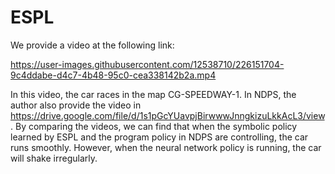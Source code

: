 # ESPL


We provide a video at the following link:

https://user-images.githubusercontent.com/12538710/226151704-9c4ddabe-d4c7-4b48-95c0-cea338142b2a.mp4

In this video, the car races in the map CG-SPEEDWAY-1. In NDPS, the author also provide the video in https://drive.google.com/file/d/1s1pGcYUavpjBirwwwJnngkizuLkkAcL3/view. By comparing the videos, we can find that when the symbolic policy learned by ESPL and the program policy in NDPS are controlling, the car runs smoothly. However, when the neural network policy is running, the car will shake irregularly.




